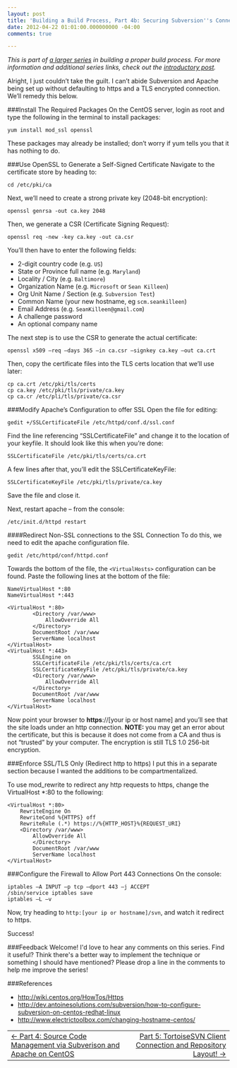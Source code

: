 ```yaml
---
layout: post
title: 'Building a Build Process, Part 4b: Securing Subversion''s Connection via TLS'
date: 2012-04-22 01:01:00.000000000 -04:00
comments: true

---
```

*This is part of [a larger series](http://skwordpresstoghost.azurewebsites.net/search/label/building%20a%20build%20process) in building a proper build process. For more information and additional series links, check out the [introductory post](http://skwordpresstoghost.azurewebsites.net/?p=951).*

Alright, I just couldn’t take the guilt. I can’t abide Subversion and Apache being set up without defaulting to https and a TLS encrypted connection. We’ll remedy this below.

###Install The Required Packages
On the CentOS server, login as root and type the following in the terminal to install packages:

    yum install mod_ssl openssl
    
These packages may already be installed; don’t worry if yum tells you that it has nothing to do.

###Use OpenSSL to Generate a Self-Signed Certificate
Navigate to the certificate store by heading to:

    cd /etc/pki/ca
Next, we’ll need to create a strong private key (2048-bit encryption):

    openssl genrsa -out ca.key 2048
    
Then, we generate a CSR (Certificate Signing Request):

    openssl req -new -key ca.key -out ca.csr
 
You’ll then have to enter the following fields:

* 2-digit country code (e.g. `US`)  
* State or Province full name (e.g. `Maryland`)  
* Locality / City (e.g. `Baltimore`)  
* Organization Name (e.g. `Microsoft` or `Sean Killeen`)  
* Org Unit Name / Section (e.g. `Subversion Test`)  
* Common Name (your new hostname, eg `scm.seankilleen`)  
* Email Address (e.g. `SeanKilleen@gmail.com`)  
* A challenge password  
* An optional company name

The next step is to use the CSR to generate the actual certificate:

    openssl x509 –req –days 365 –in ca.csr –signkey ca.key –out ca.crt

Then, copy the certificate files into the TLS certs location that we’ll use later:

```
cp ca.crt /etc/pki/tls/certs
cp ca.key /etc/pki/tls/private/ca.key
cp ca.cr /etc/pli/tls/private/ca.csr
```

###Modify Apache’s Configuration to offer SSL
Open the file for editing:

    gedit +/SSLCertificateFile /etc/httpd/conf.d/ssl.conf

Find the line referencing “SSLCertificateFile” and change it to the location of your keyfile. It should look like this when you’re done:

    SSLCertificateFile /etc/pki/tls/certs/ca.crt
A few lines after that, you’ll edit the SSLCertificateKeyFile:

    SSLCertificateKeyFile /etc/pki/tls/private/ca.key

Save the file and close it.

Next, restart apache – from the console:


    /etc/init.d/httpd restart

####Redirect Non-SSL connections to the SSL Connection
To do this, we need to edit the apache configuration file. 

    gedit /etc/httpd/conf/httpd.conf

Towards the bottom of the file, the `<VirtualHosts>` configuration can be found.
Paste the following lines at the bottom of the file:

```
NameVirtualHost *:80
NameVirtualHost *:443

<VirtualHost *:80>
        <Directory /var/www>
            AllowOverride All
        </Directory>
        DocumentRoot /var/www
        ServerName localhost
</VirtualHost>
<VirtualHost *:443>
        SSLEngine on
        SSLCertificateFile /etc/pki/tls/certs/ca.crt
        SSLCertificateKeyFile /etc/pki/tls/private/ca.key
        <Directory /var/www>
            AllowOverride All
        </Directory>
        DocumentRoot /var/www
        ServerName localhost
</VirtualHost>
```

Now point your browser to <strong>https</strong>://[your ip or host name] and you’ll see that the site loads under an http connection. <strong>NOTE: </strong>you may get an error about the certificate, but this is because it does not come from a CA and thus is not “trusted” by your computer. The encryption is still TLS 1.0 256-bit encryption.

###Enforce SSL/TLS Only (Redirect http to https)
I put this in a separate section because I wanted the additions to be compartmentalized.

To use mod_rewrite to redirect any http requests to https, change the VirtualHost *:80 to the following:

```
<VirtualHost *:80>
    RewriteEngine On
    RewriteCond %{HTTPS} off
    RewriteRule (.*) https://%{HTTP_HOST}%{REQUEST_URI}
    <Directory /var/www>
        AllowOverride All
        </Directory>
        DocumentRoot /var/www
        ServerName localhost
</VirtualHost>
```

###Configure the Firewall to Allow Port 443 Connections
On the console:

```
iptables –A INPUT –p tcp –dport 443 –j ACCEPT
/sbin/service iptables save
iptables –L –v
```
Now, try heading to `http:[your ip or hostname]/svn`, and watch it redirect to https. 

Success! 


###Feedback Welcome!
I'd love to hear any comments on this series. Find it useful? Think there's a better way to implement the technique or something I should have mentioned? Please drop a line in the comments to help me improve the series!


###References

* http://wiki.centos.org/HowTos/Https
* http://dev.antoinesolutions.com/subversion/how-to-configure-subversion-on-centos-redhat-linux
* http://www.electrictoolbox.com/changing-hostname-centos/

<table>
<tr>
<td><div align="left"><a href="http://skwordpresstoghost.azurewebsites.net/?p=631" target="_blank">&larr; Part 4: Source Code Management via Subverison and Apache on CentOS</a></div></td>
<td><div align="right"><a href="http://skwordpresstoghost.azurewebsites.net/?p=591" target="_blank">Part 5: TortoiseSVN Client Connection and Repository Layout! &rarr;</a></div></td>
</tr>
